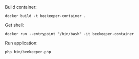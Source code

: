 Build container:

`docker build -t beekeeper-container .`

Get shell:

`docker run --entrypoint "/bin/bash" -it beekeeper-container`

Run application:

`php bin/beekeeper.php`
